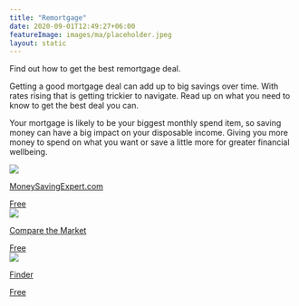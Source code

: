 ```yaml
---
title: "Remortgage"
date: 2020-09-01T12:49:27+06:00
featureImage: images/ma/placeholder.jpeg
layout: static
---
```


Find out how to get the best remortgage deal.

Getting a good mortgage deal can add up to big savings over time. With rates rising that is getting trickier to navigate. Read up on what you need to know to get the best deal you can.

Your mortgage is likely to be your biggest monthly spend item, so saving money can have a big impact on your disposable income. Giving you more money to spend on what you want or save a little more for greater financial wellbeing.

<a class="ma-link" href="https://www.moneysavingexpert.com/mortgages/remortgage-guide/"><div class="ma-card ma-card-Wealth"><div class="ma-icon"><img src ="/images/Icon-check - wealth - opacity.svg"/></div><div class="ma-name"><p>MoneySavingExpert.com</p></div><div class="ma-paid-text"><span>Free </span></div></div></a><a class="ma-link" href="https://www.comparethemarket.com/mortgages/remortgage/"><div class="ma-card ma-card-Wealth"><div class="ma-icon"><img src ="/images/Icon-check - wealth - opacity.svg"/></div><div class="ma-name"><p>Compare the Market</p></div><div class="ma-paid-text"><span>Free</span></div></div></a><a class="ma-link" href="https://www.finder.com/uk/mortgages/mortgage-brokers"><div class="ma-card ma-card-Wealth"><div class="ma-icon"><img src ="/images/Icon-check - wealth - opacity.svg"/></div><div class="ma-name"><p>Finder</p></div><div class="ma-paid-text"><span>Free</span></div></div></a>  

<br/><br/>






